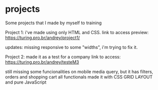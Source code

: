 # projects
Some projects that I made by myself to training

Project 1: i've made using only HTML and CSS. 
link to access preview: https://turing.pro.br/andrey/project1/

updates: missing responsive to some "widths", i'm trying to fix it.

Project 2: made it as a test for a company
link to access: https://turing.pro.br/andrey/testeM3

still missing some funcionalities on mobile media query, but it has filters, orders and shopping cart all functionals
made it with CSS GRID LAYOUT and pure JavaScript
